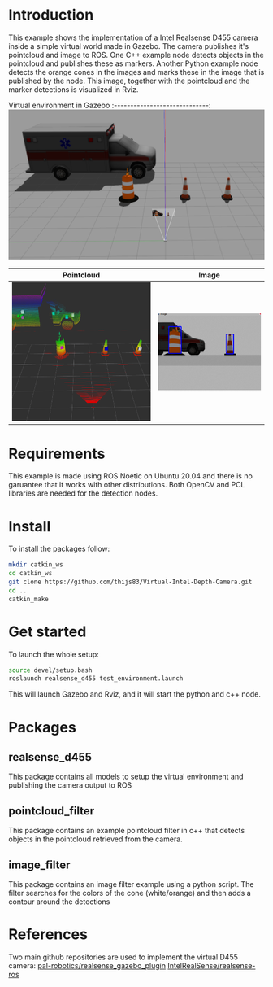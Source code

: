 # Introduction

This example shows the implementation of a Intel Realsense D455 camera inside a simple virtual world made in Gazebo. The camera publishes it's pointcloud and image to ROS. One C++ example node detects objects in the pointcloud and publishes these as markers. Another Python example node detects the orange cones in the images and marks these in the image that is published by the node. This image, together with the pointcloud and the marker detections is visualized in Rviz. 

Virtual environment in Gazebo
:-----------------------------:
![](images/gazebo.png)


Pointcloud             |  Image
:-------------------------:|:-------------------------:
![](images/rviz_pointcloud.png)  |  ![](images/rviz_image.png)




# Requirements

This example is made using ROS Noetic on Ubuntu 20.04 and there is no garuantee that it works with other distributions. Both OpenCV and PCL libraries are needed for the detection nodes.  



# Install

To install the packages follow:
```bash
mkdir catkin_ws
cd catkin_ws
git clone https://github.com/thijs83/Virtual-Intel-Depth-Camera.git
cd ..
catkin_make
```


# Get started

To launch the whole setup:

```bash
source devel/setup.bash
roslaunch realsense_d455 test_environment.launch
```

This will launch Gazebo and Rviz, and it will start the python and c++ node.

# Packages

## realsense_d455

This package contains all models to setup the virtual environment and publishing the camera output to ROS

## pointcloud_filter

This package contains an example pointcloud filter in c++ that detects objects in the pointcloud retrieved from the camera.

## image_filter 

This package contains an image filter example using a python script. The filter searches for the colors of the cone (white/orange) and then adds a contour around the detections 

# References

Two main github repositories are used to implement the virtual D455 camera:
[pal-robotics/realsense_gazebo_plugin](https://github.com/pal-robotics/realsense_gazebo_plugin)
[IntelRealSense/realsense-ros](https://github.com/IntelRealSense/realsense-ros)
